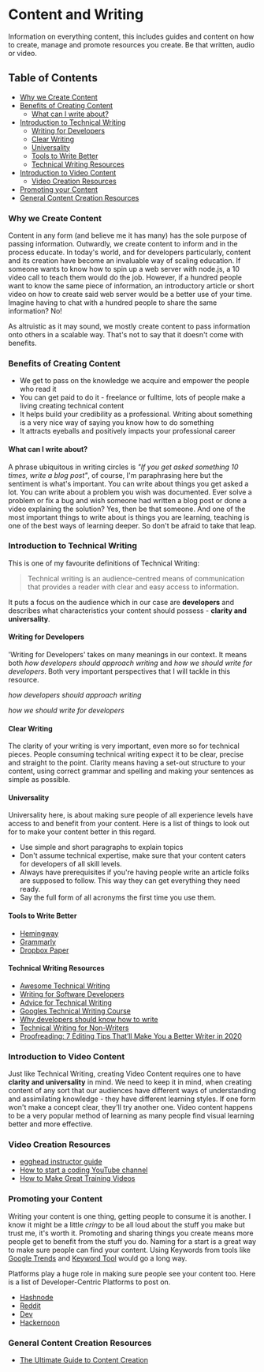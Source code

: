 # Content and Writing
Information on everything content, this includes guides and content on how to create, manage and promote resources you create. Be that written, audio or video.

## Table of Contents
- [Why we Create Content](#why-we-create-content)
- [Benefits of Creating Content](#benefits-of-creating-content)
  - [What can I write about?](#what-can-i-write-about)
- [Introduction to Technical Writing](#introduction-to-technical-writing) 
  - [Writing for Developers](#writing-for-developers)
  - [Clear Writing](#clear-writing)
  - [Universality](#universality)
  - [Tools to Write Better](#tools-to-write-better)
  - [Technical Writing Resources](#technical-writing-resources)
- [Introduction to Video Content](#introduction-to-video-content) 
  - [Video Creation Resources](#video-creation-resources)
- [Promoting your Content](#promoting-your-content)
- [General Content Creation Resources](#general-content-creation-resources)

### Why we Create Content

Content in any form (and believe me it has many) has the sole purpose of passing information. Outwardly, we create content to inform and in the process educate. In today's world, and for developers particularly, content and its creation have become an invaluable way of scaling education. If someone wants to know how to spin up a web server with node.js, a 10 video call to teach them would do the job. However, if a hundred people want to know the same piece of information, an introductory article or short video on how to create said web server would be a better use of your time. Imagine having to chat with a hundred people to share the same information? No!

As altruistic as it may sound, we mostly create content to pass information onto others in a scalable way. That's not to say that it doesn't come with benefits. 

### Benefits of Creating Content
- We get to pass on the knowledge we acquire and empower the people who read it
- You can get paid to do it - freelance or fulltime, lots of people make a living creating technical content
- It helps build your credibility as a professional. Writing about something is a very nice way of saying you know how to do something
- It attracts eyeballs and positively impacts your professional career


#### What can I write about?
A phrase ubiquitous in writing circles is *"If you get asked something 10 times, write a blog post"*, of course, I'm paraphrasing here but the sentiment is what's important. You can write about things you get asked a lot.
You can write about a problem you wish was documented. Ever solve a problem or fix a bug and wish someone had written a blog post or done a video explaining the solution? Yes, then be that someone.
And one of the most important things to write about is things you are learning, teaching is one of the best ways of learning deeper. So don't be afraid to take that leap.

### Introduction to Technical Writing 
This is one of my favourite definitions of Technical Writing:
> Technical writing is an audience-centred means of communication that provides a reader with clear and easy access to information.

It puts a focus on the audience which in our case are **developers** and describes what characteristics your content should possess - **clarity and universality**.

#### Writing for Developers

'Writing for Developers' takes on many meanings in our context. It means both *how developers should approach writing* and *how we should write for developers*. Both very important perspectives that I will tackle in this resource.

*how developers should approach writing*

*how we should write for developers*

#### Clear Writing

The clarity of your writing is very important, even more so for technical pieces. People consuming technical writing expect it to be clear, precise and straight to the point. Clarity means having a set-out structure to your content, using correct grammar and spelling and making your sentences as simple as possible. 

#### Universality
Universality here, is about making sure people of all experience levels have access to and benefit from your content. Here is a list of things to look out for to make your content better in this regard.
- Use simple and short paragraphs to explain topics
- Don't assume technical expertise, make sure that your content caters for developers of all skill levels.
- Always have prerequisites if you're having people write an article folks are supposed to follow. This way they can get everything they need ready.
- Say the full form of all acronyms the first time you use them.

#### Tools to Write Better
- [Hemingway](http://www.hemingwayapp.com/)
- [Grammarly](grammarly.com/)
- [Dropbox Paper](https://www.dropbox.com/paper)


#### Technical Writing Resources
- [Awesome Technical Writing](https://github.com/BolajiAyodeji/awesome-technical-writing)
- [Writing for Software Developers](https://philipkiely.com/wfsd/)
- [Advice for Technical Writing](https://css-tricks.com/advice-for-technical-writing/)
- [Googles Technical Writing Course](https://developers.google.com/tech-writing)
- [Why developers should know how to write](https://www.freecodecamp.org/news/why-developers-should-know-how-to-write-dc35aa9b71ab/)
- [Technical Writing for Non-Writers](https://speakerdeck.com/taroth21/technical-writing-for-non-writers?slide=4)
- [Proofreading: 7 Editing Tips That’ll Make You a Better Writer in 2020](https://smartblogger.com/proofreading-editing-tips/)

### Introduction to Video Content 
Just like Technical Writing, creating Video Content requires one to have **clarity and universality** in mind. We need to keep it in mind, when creating content of any sort that our audiences have different ways of understanding and assimilating knowledge - they have different learning styles. If one form won't make a concept clear, they'll try another one. Video content happens to be a very popular method of learning as many people find visual learning better and more effective. 

### Video Creation Resources
- [egghead instructor guide](https://howtoegghead.com/instructor)
- [How to start a coding YouTube channel](https://www.youtube.com/watch?v=AsTagX5tG4E)
- [How to Make Great Training Videos](https://www.techsmith.com/blog/how-to-make-great-training-videos/)

### Promoting your Content
Writing your content is one thing, getting people to consume it is another. I know it might be a little *cringy* to be all loud about the stuff you make but trust me, it's worth it. Promoting and sharing things you create means more people get to benefit from the stuff you do. Naming for a start is a great way to make sure people can find your content. Using Keywords from tools like [Google Trends](https://trends.google.com) and [Keyword Tool](https://keywordtool.io) would go a long way. 

Platforms play a huge role in making sure people see your content too. Here is a list of Developer-Centric Platforms to post on.
- [Hashnode](https://hashnode.com/)
- [Reddit](https://www.reddit.com/)
- [Dev](https://dev.to/)
- [Hackernoon](https://hackernoon.com/)

### General Content Creation Resources
- [The Ultimate Guide to Content Creation](https://blog.hubspot.com/marketing/content-creation)
